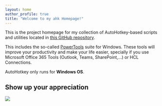 ```yaml
---
layout: home
author_profile: true
title: "Welcome to my ahk Homepage!"
---
```


This is the project homepage for my collection of AutoHotkey-based scripts and utilities located in [this GitHub repository](https://github.com/tdalon/ahk).

This includes the so-called [PowerTools](PowerTools) suite for Windows.
These tools will improve your productivity and make your life easier, specially if you use Microsoft Office 365 Tools (Outlook, Teams, SharePoint,...) or HCL Connections.

AutoHotkey only runs for **Windows OS**.

## Show up your appreciation

<a href="https://www.buymeacoffee.com/tdalon"><img src="https://img.buymeacoffee.com/button-api/?text=Buy me a book&emoji=📖&slug=tdalon&button_colour=20abd9&font_colour=000000&font_family=Cookie&outline_colour=000000&coffee_colour=FFDD00"></a>
